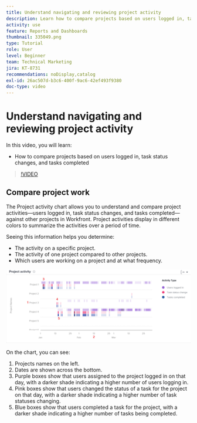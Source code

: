 ```yaml
---
title: Understand navigating and reviewing project activity
description: Learn how to compare projects based on users logged in, task status changes, and tasks completed in [!UICONTROL Enhanced analytics].
activity: use
feature: Reports and Dashboards
thumbnail: 335049.png
type: Tutorial
role: User
level: Beginner
team: Technical Marketing
jira: KT-8731
recommendations: noDisplay,catalog
exl-id: 26ac507d-b3c6-400f-9ac6-42ef493f9380
doc-type: video
---
```

# Understand navigating and reviewing project activity

In this video, you will learn:

* How to compare projects based on users logged in, task status changes, and tasks completed

>[!VIDEO](https://video.tv.adobe.com/v/335049/?quality=12&learn=on)

## Compare project work

The Project activity chart allows you to understand and compare project activities—users logged in, task status changes, and tasks completed—against other projects in Workfront. Project activities display in different colors to summarize the activities over a period of time.

Seeing this information helps you determine:

* The activity on a specific project.
* The activity of one project compared to other projects.
* Which users are working on a project and at what frequency.

![An image showing project activity with numbers on areas described in the bullets below](assets/section-2-5.png)

On the chart, you can see:

1. Projects names on the left.
1. Dates are shown across the bottom.
1. Purple boxes show that users assigned to the project logged in on that day, with a darker shade indicating a higher number of users logging in.
1. Pink boxes show that users changed the status of a task for the project on that day, with a darker shade indicating a higher number of task statuses changing.
1. Blue boxes show that users completed a task for the project, with a darker shade indicating a higher number of tasks being completed.
